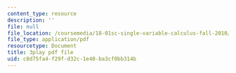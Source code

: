 ```yaml
---
content_type: resource
description: ''
file: null
file_location: /coursemedia/18-01sc-single-variable-calculus-fall-2010/c8d75fa4f29fd32c1e40ba3cf0bb314b_R9a_NHXrBcg.pdf
file_type: application/pdf
resourcetype: Document
title: 3play pdf file
uid: c8d75fa4-f29f-d32c-1e40-ba3cf0bb314b
---
```

